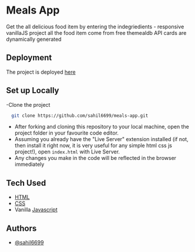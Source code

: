 # Meals App
Get the all delicious food item by entering the indegriedients - responsive vanillaJS project
all the food item come from free themealdb API cards are dynamically generated

## Deployment

The project is deployed [here]()

## Set up Locally

-Clone the project

```bash
  git clone https://github.com/sahil6699/meals-app.git
```
- After forking and cloning this repository to your local machine, open the project folder in your favourite code editor.
- Assuming you already have the "Live Server" extension installed (if not, then install it right now, it is very useful for any simple html css js project!), open `index.html` with Live Server.
- Any changes you make in the code will be reflected in the browser immediately


## Tech Used

- [HTML](https://en.wikipedia.org/wiki/HTML)
- [CSS](https://en.wikipedia.org/wiki/CSS)
- Vanilla [Javascript](https://www.javascript.com/)

## Authors

- [@sahil6699](https://github.com/sahil6699)

